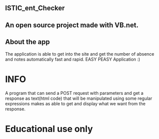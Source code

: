 ## ISTIC_ent_Checker
<h2> An open source project made with VB.net. </h2>

## About the app
The application is able to get into the site and get the number of absence and notes automatically fast and rapid.
EASY PEASY Application :)

# INFO
A program that can send a POST request with parameters and get a response as text(html code) that will be manipulated using some regular expressions makes as able to get and display what we want from the response.

# Educational use only
